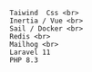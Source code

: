    Taiwind  Css <br>
    Inertia / Vue <br>
    Sail / Docker <br>
    Redis <br>
    Mailhog <br>
    Laravel 11 
    PHP 8.3
